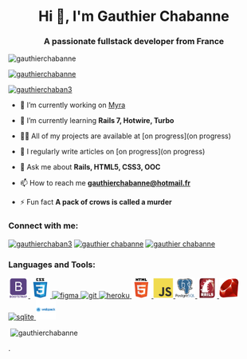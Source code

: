 <h1 align="center">Hi 👋, I'm Gauthier Chabanne</h1>
<h3 align="center">A passionate fullstack developer from France</h3>

<p align="left"> <img src="https://komarev.com/ghpvc/?username=gauthierchabanne&label=Profile%20views&color=0e75b6&style=flat" alt="gauthierchabanne" /> </p>

<p align="left"> <a href="https://github.com/ryo-ma/github-profile-trophy"><img src="https://github-profile-trophy.vercel.app/?username=gauthierchabanne" alt="gauthierchabanne" /></a> </p>

<p align="left"> <a href="https://twitter.com/gauthierchaban3" target="blank"><img src="https://img.shields.io/twitter/follow/gauthierchaban3?logo=twitter&style=for-the-badge" alt="gauthierchaban3" /></a> </p>

- 🔭 I’m currently working on [Myra](https://github.com/steppan26/myra)

- 🌱 I’m currently learning **Rails 7, Hotwire, Turbo**

- 👨‍💻 All of my projects are available at [on progress](on progress)

- 📝 I regularly write articles on [on progress](on progress)

- 💬 Ask me about **Rails, HTML5, CSS3, OOC**

- 📫 How to reach me **gauthierchabanne@hotmail.fr**

- ⚡ Fun fact **A pack of crows is called a murder**

<h3 align="left">Connect with me:</h3>
<p align="left">
<a href="https://twitter.com/gauthierchaban3" target="blank"><img align="center" src="https://raw.githubusercontent.com/rahuldkjain/github-profile-readme-generator/master/src/images/icons/Social/twitter.svg" alt="gauthierchaban3" height="30" width="40" /></a>
<a href="https://linkedin.com/in/gauthier-chabanne-03a268104/" target="blank"><img align="center" src="https://raw.githubusercontent.com/rahuldkjain/github-profile-readme-generator/master/src/images/icons/Social/linked-in-alt.svg" alt="gauthier chabanne" height="30" width="40" /></a>
<a href="https://www.facebook.com/gauthier.chabanne target="blank"><img align="center" src="https://raw.githubusercontent.com/rahuldkjain/github-profile-readme-generator/master/src/images/icons/Social/facebook.svg" alt="gauthier chabanne" height="30" width="40" /></a>
</p>

<h3 align="left">Languages and Tools:</h3>
<p align="left"> <a href="https://getbootstrap.com" target="_blank" rel="noreferrer"> <img src="https://raw.githubusercontent.com/devicons/devicon/master/icons/bootstrap/bootstrap-plain-wordmark.svg" alt="bootstrap" width="40" height="40"/> </a> <a href="https://www.w3schools.com/css/" target="_blank" rel="noreferrer"> <img src="https://raw.githubusercontent.com/devicons/devicon/master/icons/css3/css3-original-wordmark.svg" alt="css3" width="40" height="40"/> </a> <a href="https://www.figma.com/" target="_blank" rel="noreferrer"> <img src="https://www.vectorlogo.zone/logos/figma/figma-icon.svg" alt="figma" width="40" height="40"/> </a> <a href="https://git-scm.com/" target="_blank" rel="noreferrer"> <img src="https://www.vectorlogo.zone/logos/git-scm/git-scm-icon.svg" alt="git" width="40" height="40"/> </a> <a href="https://heroku.com" target="_blank" rel="noreferrer"> <img src="https://www.vectorlogo.zone/logos/heroku/heroku-icon.svg" alt="heroku" width="40" height="40"/> </a> <a href="https://www.w3.org/html/" target="_blank" rel="noreferrer"> <img src="https://raw.githubusercontent.com/devicons/devicon/master/icons/html5/html5-original-wordmark.svg" alt="html5" width="40" height="40"/> </a> <a href="https://developer.mozilla.org/en-US/docs/Web/JavaScript" target="_blank" rel="noreferrer"> <img src="https://raw.githubusercontent.com/devicons/devicon/master/icons/javascript/javascript-original.svg" alt="javascript" width="40" height="40"/> </a> <a href="https://www.postgresql.org" target="_blank" rel="noreferrer"> <img src="https://raw.githubusercontent.com/devicons/devicon/master/icons/postgresql/postgresql-original-wordmark.svg" alt="postgresql" width="40" height="40"/> </a> <a href="https://rubyonrails.org" target="_blank" rel="noreferrer"> <img src="https://raw.githubusercontent.com/devicons/devicon/master/icons/rails/rails-original-wordmark.svg" alt="rails" width="40" height="40"/> </a> <a href="https://www.ruby-lang.org/en/" target="_blank" rel="noreferrer"> <img src="https://raw.githubusercontent.com/devicons/devicon/master/icons/ruby/ruby-original.svg" alt="ruby" width="40" height="40"/> </a> <a href="https://www.sqlite.org/" target="_blank" rel="noreferrer"> <img src="https://www.vectorlogo.zone/logos/sqlite/sqlite-icon.svg" alt="sqlite" width="40" height="40"/> </a> <a href="https://webpack.js.org" target="_blank" rel="noreferrer"> <img src="https://raw.githubusercontent.com/devicons/devicon/d00d0969292a6569d45b06d3f350f463a0107b0d/icons/webpack/webpack-original-wordmark.svg" alt="webpack" width="40" height="40"/> </a> </p>

<p>&nbsp;<img align="center" src="https://github-readme-stats.vercel.app/api?username=gauthierchabanne&show_icons=true&locale=en" alt="gauthierchabanne" /></p>.

<!---
GauthierChabanne/GauthierChabanne is a ✨ special ✨ repository because its `README.md` (this file) appears on your GitHub profile.
You can click the Preview link to take a look at your changes.
--->
